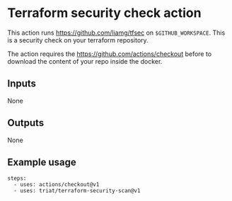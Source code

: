 # Terraform security check action

This action runs https://github.com/liamg/tfsec on `$GITHUB_WORKSPACE`. This is a security check on your terraform repository. 

The action requires the https://github.com/actions/checkout before to download the content of your repo inside the docker. 

## Inputs

None

## Outputs

None

## Example usage
```
steps:
  - uses: actions/checkout@v1
  - uses: triat/terraform-security-scan@v1
```
